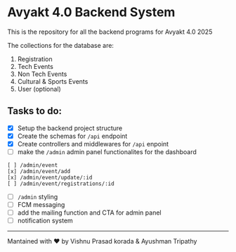 # Avyakt 4.0 Backend System

This is the repository for all the backend programs for Avyakt 4.0 2025

The collections for the database are:
1. Registration
2. Tech Events
3. Non Tech Events
4. Cultural & Sports Events
5. User (optional)

## Tasks to do:

- [x]  Setup the backend project structure
- [x]  Create the schemas for `/api` endpoint
- [x]  Create controllers and middlewares for `/api` enpoint
- [ ]  make the `/admin` admin panel functionalites for the dashboard

```
[ ] /admin/event
[x] /admin/event/add
[x] /admin/event/update/:id
[ ] /admin/event/registrations/:id
```

- [ ]  `/admin` styling
- [ ]  FCM messaging
- [ ]  add the mailing function and CTA for admin panel
- [ ]  notification system

---

Mantained with ❤️ by Vishnu Prasad korada & Ayushman Tripathy
